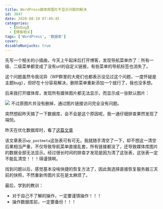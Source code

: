 ```yaml
---
title: WordPress媒体库图片不显示问题的解决
id: 3847
date: 2020-08-10 07:49:45
categories:
  - [Debug]
  - [博客相关]
tags: ['WordPress', '数据库']
cover: 
disableNunjucks: true
---
```


先写一个相关的小插曲，今天上午起床后打开博客，发现导航菜单炸了：所有一级、二级菜单都变成了没有url的自定义链接，有些菜单的导航标签也消失了。

这个问题虽然令我诧异（WP群里的大佬们也都表示没见过这个问题，一度怀疑是主题bug），但好在十分容易解决，删除菜单重新添加一个就行了，我也没多想。


后来我打开媒体库，发现所有媒体图片都无法显示，而显示成一张默认图片：

![](https://blogfiles.oss.fyz666.xyz/png/5cfd4ad7-66e8-4f90-9647-e21f59ccc642.png)
不过原图片并没有删掉，通过图片链接访问完全没有问题。


突然想起昨天搞了一下数据库，会不会是这个原因呢，我一通仔细排查果然发现了端倪。


昨天在优化数据库时，看了[这篇文章](http://www.lanyingblog.com/blog/1095.html)


该文章表示`wp_postmeta`这张表可有可无，我就随手清空了一下，却不想这一清空后果相当严重，不仅导致导航菜单直接乱套，所有链接都没了，还导致媒体库图片的数据全部无法显示。经过很长时间的排查才发现是因为清了这张表，这张表一定不能乱清空！！！得谨慎啊。


找到问题以后，感觉基本没啥快捷的恢复方法了，因此我选择直接恢复服务器三天前的快照，不然重新传图片实在是太麻烦了。

最后，学到的教训：

- 对于自己不了解的操作，一定要谨慎操作！！！
- 操作数据库前，一定要备份！！！
